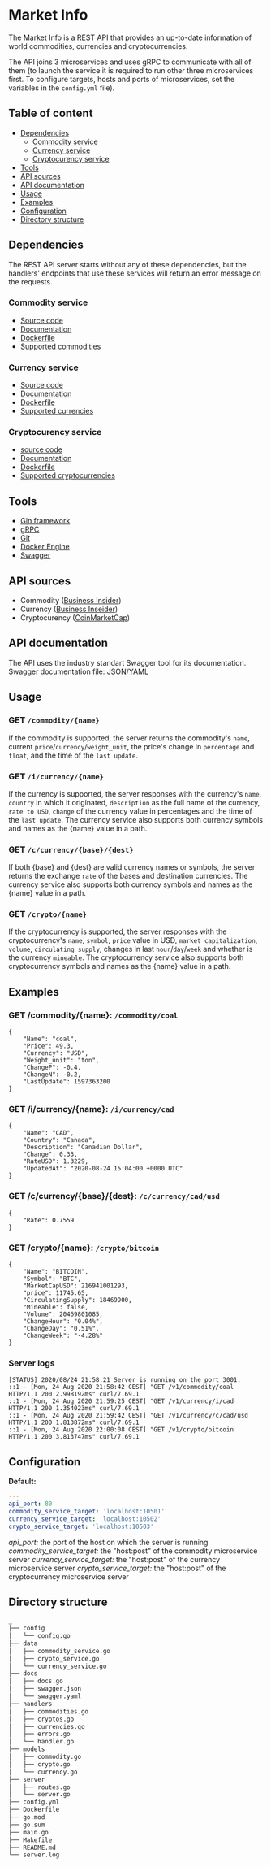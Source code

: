 # Market Info
The Market Info is a REST API that provides an up-to-date information of world commodities, currencies and cryptocurrencies.

The API joins 3 microservices and uses gRPC to communicate with all of them (to launch the service it is required to run other three microservices first. To configure targets, hosts and ports of microservices, set the variables in the `config.yml` file).

## Table of content
- [Dependencies](https://github.com/chutommy/market-info#dependencies)
    - [Commodity service](https://github.com/chutommy/market-info#commodity-service)
    - [Currency service](https://github.com/chutommy/market-info#currency-service)
    - [Cryptocurency service](https://github.com/chutommy/market-info#cryptocurency-service)
- [Tools](https://github.com/chutommy/market-info#tools)
- [API sources](https://github.com/chutommy/market-info#api-sources)
- [API documentation](https://github.com/chutommy/market-info#api-documentation)
- [Usage](https://github.com/chutommy/market-info#usage)
- [Examples](https://github.com/chutommy/market-info#examples)
- [Configuration](https://github.com/chutommy/market-info#configuration)
- [Directory structure](https://github.com/chutommy/market-info#directory-structure)

## Dependencies
The REST API server starts without any of these dependencies, but the handlers' endpoints that use these services will return an error message on the requests.

### Commodity service
- [Source code](https://github.com/chutommy/commodity-prices)
- [Documentation](https://github.com/chutommy/commodity-prices/blob/master/README.md)
- [Dockerfile](https://github.com/chutommy/commodity-prices/blob/master/Dockerfile)
- [Supported commodities](https://github.com/chutommy/commodity-prices#supported-commodities)

### Currency service
- [Source code](https://github.com/chutommy/currencies)
- [Documentation](https://github.com/chutommy/currencies/blob/master/README.md)
- [Dockerfile](https://github.com/chutommy/currencies/blob/master/Dockerfile)
- [Supported currencies](https://github.com/chutommy/currencies/blob/master/README.md#supported-currency-codes)

### Cryptocurency service
- [source code](https://github.com/chutommy/crypto-currencies)
- [Documentation](https://github.com/chutommy/crypto-currencies/blob/master/README.md)
- [Dockerfile](https://github.com/chutommy/crypto-currencies)
- [Supported cryptocurrencies](https://github.com/chutommy/crypto-currencies/blob/master/docs/currencies.md)

## Tools
- [Gin framework](https://gin-gonic.com)
- [gRPC](https://grpc.io)
- [Git](https://git-scm.com)
- [Docker Engine](https://www.docker.com)
- [Swagger](https://swagger.io)

## API sources
- Commodity ([Business Insider](https://markets.businessinsider.com/currencies))
- Currency ([Business Inseider](https://markets.businessinsider.com/currencies))
- Cryptocurency ([CoinMarketCap](https://coinmarketcap.com/all/views/all))

## API documentation
The API uses the industry standart Swagger tool for its documentation.
Swagger documentation file: <a href="https://github.com/chutommy/market-info/blob/master/docs/swagger.json">JSON</a>/<a href="https://github.com/chutommy/market-info/blob/master/docs/swagger.yaml">YAML</a>

## Usage
### GET `/commodity/{name}`
If the commodity is supported, the server returns the commodity's `name`, current `price`/`currency`/`weight_unit`, the price's change in `percentage` and `float`, and the time of the `last update`.

### GET `/i/currency/{name}`
If the currency is supported, the server responses with the currency's `name`, `country` in which it originated, `description` as the full name of the currency, `rate to USD`, `change` of the currency value in percentages and the time of the `last update`. The currency service also supports both currency symbols and names as the {name} value in a path.

### GET `/c/currency/{base}/{dest}`
If both {base} and {dest} are valid currency names or symbols, the server returns the exchange `rate` of the bases and destination currencies. The currency service also supports both currency symbols and names as the {name} value in a path.

### GET `/crypto/{name}`
If the cryptocurrency is supported, the server responses with the cryptocurrency's `name`, `symbol`, `price` value in USD, `market capitalization`, `volume`, `circulating supply`, changes in last `hour`/`day`/`week` and whether is the currency `mineable`. The cryptocurrency service also supports both cryptocurrency symbols and names as the {name} value in a path.

## Examples
### GET /commodity/{name}: `/commodity/coal`
```
{
    "Name": "coal",
    "Price": 49.3,
    "Currency": "USD",
    "Weight_unit": "ton",
    "ChangeP": -0.4,
    "ChangeN": -0.2,
    "LastUpdate": 1597363200
}
```

### GET /i/currency/{name}: `/i/currency/cad`
```
{
    "Name": "CAD",
    "Country": "Canada",
    "Description": "Canadian Dollar",
    "Change": 0.33,
    "RateUSD": 1.3229,
    "UpdatedAt": "2020-08-24 15:04:00 +0000 UTC"
}
```

### GET /c/currency/{base}/{dest}: `/c/currency/cad/usd`
```
{
    "Rate": 0.7559
}
```

### GET /crypto/{name}: `/crypto/bitcoin`
```
{
    "Name": "BITCOIN",
    "Symbol": "BTC",
    "MarketCapUSD": 216941001293,
    "price": 11745.65,
    "CirculatingSupply": 18469900,
    "Mineable": false,
    "Volume": 20469801085,
    "ChangeHour": "0.04%",
    "ChangeDay": "0.51%",
    "ChangeWeek": "-4.28%"
}
```

### Server logs
```
[STATUS] 2020/08/24 21:58:21 Server is running on the port 3001.
::1 - [Mon, 24 Aug 2020 21:58:42 CEST] "GET /v1/commodity/coal HTTP/1.1 200 2.998192ms" curl/7.69.1
::1 - [Mon, 24 Aug 2020 21:59:25 CEST] "GET /v1/currency/i/cad HTTP/1.1 200 1.354023ms" curl/7.69.1
::1 - [Mon, 24 Aug 2020 21:59:42 CEST] "GET /v1/currency/c/cad/usd HTTP/1.1 200 1.813872ms" curl/7.69.1
::1 - [Mon, 24 Aug 2020 22:00:08 CEST] "GET /v1/crypto/bitcoin HTTP/1.1 200 3.813747ms" curl/7.69.1
```

## Configuration
**Default:**
```yaml
---
api_port: 80
commodity_service_target: 'localhost:10501'
currency_service_target: 'localhost:10502'
crypto_service_target: 'localhost:10503'
```
*api_port:* the port of the host on which the server is running
*commodity_service_target:* the "host:post" of the commodity microservice server
*currency_service_target:* the "host:post" of the currency microservice server
*crypto_service_target:* the "host:post" of the cryptocurrency microservice server

## Directory structure
```bash
_
├── config
│   └── config.go
├── data
│   ├── commodity_service.go
│   ├── crypto_service.go
│   └── currency_service.go
├── docs
│   ├── docs.go
│   ├── swagger.json
│   └── swagger.yaml
├── handlers
│   ├── commodities.go
│   ├── cryptos.go
│   ├── currencies.go
│   ├── errors.go
│   └── handler.go
├── models
│   ├── commodity.go
│   ├── crypto.go
│   └── currency.go
├── server
│   ├── routes.go
│   └── server.go
├── config.yml
├── Dockerfile
├── go.mod
├── go.sum
├── main.go
├── Makefile
├── README.md
└── server.log
```
